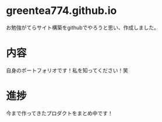 # greentea774.github.io
お勉強がてらサイト構築をgithubでやろうと思い、作成しました。
# 内容
自身のポートフォリオです！私を知ってください！笑
# 進捗
今まで作ってきたプロダクトをまとめ中です！
